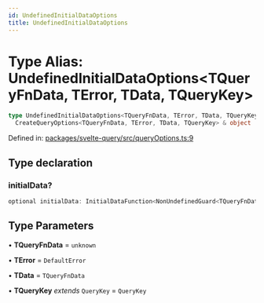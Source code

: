 ```yaml
---
id: UndefinedInitialDataOptions
title: UndefinedInitialDataOptions
---
```


<!-- DO NOT EDIT: this page is autogenerated from the type comments -->

# Type Alias: UndefinedInitialDataOptions\<TQueryFnData, TError, TData, TQueryKey\>

```ts
type UndefinedInitialDataOptions<TQueryFnData, TError, TData, TQueryKey> =
  CreateQueryOptions<TQueryFnData, TError, TData, TQueryKey> & object
```

Defined in: [packages/svelte-query/src/queryOptions.ts:9](https://github.com/TanStack/query/blob/main/packages/svelte-query/src/queryOptions.ts#L9)

## Type declaration

### initialData?

```ts
optional initialData: InitialDataFunction<NonUndefinedGuard<TQueryFnData>>;
```

## Type Parameters

• **TQueryFnData** = `unknown`

• **TError** = `DefaultError`

• **TData** = `TQueryFnData`

• **TQueryKey** _extends_ `QueryKey` = `QueryKey`
